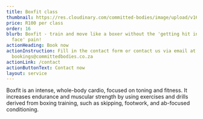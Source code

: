 ```yaml
---
title: Boxfit class
thumbnail: https://res.cloudinary.com/committed-bodies/image/upload/v1668157937/CBBOXFIT.png
price: R100 per class
order: 16
blurb: Boxfit - train and move like a boxer without the 'getting hit in the
  face' pain!
actionHeading: Book now
actionInstruction: Fill in the contact form or contact us via email at
  bookings@committedbodies.co.za
actionLink: /contact
actionButtonText: Contact now
layout: service
---
```

B﻿oxfit is an intense, whole-body cardio, focused on toning and fitness. It increases endurance and muscular strength by using exercises and drills derived from boxing training, such as skipping, footwork, and ab-focused conditioning.